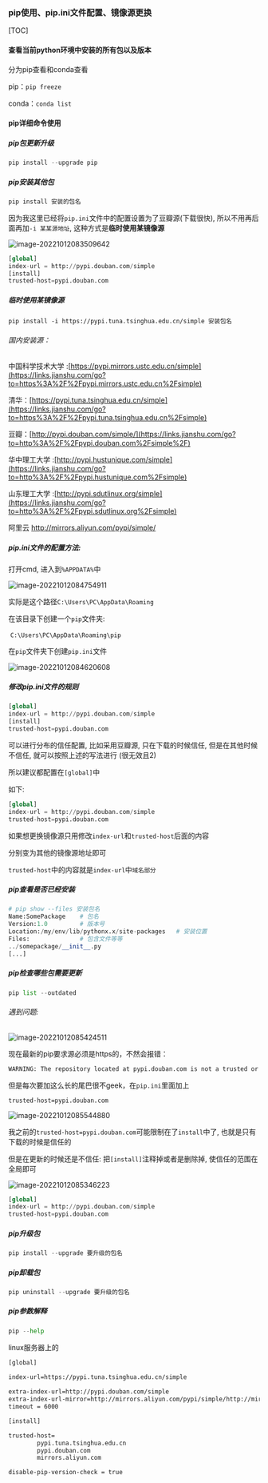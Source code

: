 ### pip使用、pip.ini文件配置、镜像源更换

[TOC]



#### 查看当前python环境中安装的所有包以及版本

分为pip查看和conda查看

pip：`pip freeze`

conda：`conda list`

#### pip详细命令使用

##### pip包更新升级

```python
pip install --upgrade pip
```

##### pip安装其他包

```python
pip install 安装的包名
```

因为我这里已经将`pip.ini`文件中的配置设置为了豆瓣源(下载很快), 所以不用再后面再加`-i 某某源地址`, 这种方式是**临时使用某镜像源**

![image-20221012083509642](E:\Typora\ty_Photo\image-20221012083509642.png)

```python
[global]
index-url = http://pypi.douban.com/simple
[install]
trusted-host=pypi.douban.com
```

##### **临时使用某镜像源**

```pyton
pip install -i https://pypi.tuna.tsinghua.edu.cn/simple 安装包名
```

###### 国内安装源：

中国科学技术大学 :[https://pypi.mirrors.ustc.edu.cn/simple](https://links.jianshu.com/go?to=https%3A%2F%2Fpypi.mirrors.ustc.edu.cn%2Fsimple)

清华：[https://pypi.tuna.tsinghua.edu.cn/simple](https://links.jianshu.com/go?to=https%3A%2F%2Fpypi.tuna.tsinghua.edu.cn%2Fsimple)

豆瓣：[http://pypi.douban.com/simple/](https://links.jianshu.com/go?to=http%3A%2F%2Fpypi.douban.com%2Fsimple%2F)

华中理工大学 :[http://pypi.hustunique.com/simple](https://links.jianshu.com/go?to=http%3A%2F%2Fpypi.hustunique.com%2Fsimple)

山东理工大学 :[http://pypi.sdutlinux.org/simple](https://links.jianshu.com/go?to=http%3A%2F%2Fpypi.sdutlinux.org%2Fsimple)

阿里云 http://mirrors.aliyun.com/pypi/simple/

##### pip.ini文件的配置方法:

打开cmd, 进入到`%APPDATA%`中

![image-20221012084754911](E:\Typora\ty_Photo\image-20221012084754911.png)

实际是这个路径`C:\Users\PC\AppData\Roaming`

在该目录下创建一个`pip`文件夹:

​	`C:\Users\PC\AppData\Roaming\pip`

在`pip`文件夹下创建`pip.ini`文件

![image-20221012084620608](E:\Typora\ty_Photo\image-20221012084620608.png)

##### 修改pip.ini文件的规则

```python
[global]
index-url = http://pypi.douban.com/simple
[install]
trusted-host=pypi.douban.com
```

可以进行分布的信任配置, 比如采用豆瓣源, 只在下载的时候信任, 但是在其他时候不信任, 就可以按照上述的写法进行 (很无效且2)

所以建议都配置在`[global]`中

如下:

```python
[global]
index-url = http://pypi.douban.com/simple
trusted-host=pypi.douban.com
```

如果想更换镜像源只用修改`index-url`和`trusted-host`后面的内容

分别变为其他的镜像源地址即可

`trusted-host`中的内容就是`index-url`中`域名部分`

##### pip查看是否已经安装

```python
# pip show --files 安装包名
Name:SomePackage    # 包名
Version:1.0         # 版本号
Location:/my/env/lib/pythonx.x/site-packages   # 安装位置
Files:              # 包含文件等等
../somepackage/__init__.py
[...]
```

##### pip检查哪些包需要更新

```python
pip list --outdated
```

###### 遇到问题:

![image-20221012085424511](E:\Typora\ty_Photo\image-20221012085424511.png)

现在最新的pip要求源必须是https的，不然会报错：

```cmd
WARNING: The repository located at pypi.douban.com is not a trusted or secure host and is being ignored. If this repository is available via HTTPS we recommend you use HTTPS instead, otherwise you may silence this warning and allow it anyway with '--trusted-host pypi.douban.com'.
```

但是每次要加这么长的尾巴很不geek，在`pip.ini`里面加上

`trusted-host=pypi.douban.com`

![image-20221012085544880](E:\Typora\ty_Photo\image-20221012085544880.png)

我之前的`trusted-host=pypi.douban.com`可能限制在了`install`中了, 也就是只有下载的时候是信任的

但是在更新的时候还是不信任: 把`[install]`注释掉或者是删除掉, 使信任的范围在全局即可

![image-20221012085346223](E:\Typora\ty_Photo\image-20221012085346223.png)

```python
[global]
index-url = http://pypi.douban.com/simple
trusted-host=pypi.douban.com
```

##### pip升级包

```python
pip install --upgrade 要升级的包名
```

##### pip卸载包

```python
pip uninstall --upgrade 要升级的包名
```

##### pip参数解释

```python
pip --help
```







linux服务器上的

```cmd
[global]
  
index-url=https://pypi.tuna.tsinghua.edu.cn/simple

extra-index-url=http://pypi.douban.com/simple
extra-index-url-mirror=http://mirrors.aliyun.com/pypi/simple/http://mirrors.aliyun.com/pypi/simple/
timeout = 6000

[install]

trusted-host=
        pypi.tuna.tsinghua.edu.cn
        pypi.douban.com
        mirrors.aliyun.com

disable-pip-version-check = true
```


